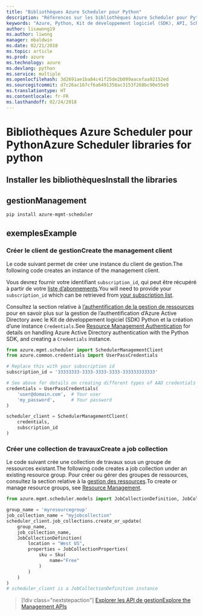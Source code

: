 ```yaml
---
title: "Bibliothèques Azure Scheduler pour Python"
description: "Références sur les bibliothèques Azure Scheduler pour Python"
keywords: "Azure, Python, Kit de développement logiciel (SDK), API, Scheduler"
author: lisawong19
ms.author: liwong
manager: mbaldwin
ms.date: 02/21/2018
ms.topic: article
ms.prod: azure
ms.technology: azure
ms.devlang: python
ms.service: multiple
ms.openlocfilehash: 3d2691ae1ba84c41f25de2b099aacefaa92152ed
ms.sourcegitcommit: d7c26ac167cf6a6491358ac3153f268bc90e55e9
ms.translationtype: HT
ms.contentlocale: fr-FR
ms.lasthandoff: 02/24/2018
---
```

# <a name="azure-scheduler-libraries-for-python"></a><span data-ttu-id="4a172-104">Bibliothèques Azure Scheduler pour Python</span><span class="sxs-lookup"><span data-stu-id="4a172-104">Azure Scheduler libraries for python</span></span>

## <a name="install-the-libraries"></a><span data-ttu-id="4a172-105">Installer les bibliothèques</span><span class="sxs-lookup"><span data-stu-id="4a172-105">Install the libraries</span></span>

## <a name="management"></a><span data-ttu-id="4a172-106">gestion</span><span class="sxs-lookup"><span data-stu-id="4a172-106">Management</span></span>

```bash
pip install azure-mgmt-scheduler
```
## <a name="example"></a><span data-ttu-id="4a172-107">exemples</span><span class="sxs-lookup"><span data-stu-id="4a172-107">Example</span></span>

### <a name="create-the-management-client"></a><span data-ttu-id="4a172-108">Créer le client de gestion</span><span class="sxs-lookup"><span data-stu-id="4a172-108">Create the management client</span></span>

<span data-ttu-id="4a172-109">Le code suivant permet de créer une instance du client de gestion.</span><span class="sxs-lookup"><span data-stu-id="4a172-109">The following code creates an instance of the management client.</span></span>

<span data-ttu-id="4a172-110">Vous devrez fournir votre identifiant ``subscription_id``, qui peut être récupéré à partir de votre [liste d’abonnements](https://manage.windowsazure.com/#Workspaces/AdminTasks/SubscriptionMapping).</span><span class="sxs-lookup"><span data-stu-id="4a172-110">You will need to provide your ``subscription_id`` which can be retrieved from [your subscription list](https://manage.windowsazure.com/#Workspaces/AdminTasks/SubscriptionMapping).</span></span>

<span data-ttu-id="4a172-111">Consultez la section relative à [l’authentification de la gestion de ressources](/python/azure/python-sdk-azure-authenticate) pour en savoir plus sur la gestion de l’authentification d’Azure Active Directory avec le Kit de développement logiciel (SDK) Python et la création d’une instance ``Credentials``.</span><span class="sxs-lookup"><span data-stu-id="4a172-111">See [Resource Management Authentication](/python/azure/python-sdk-azure-authenticate) for details on handling Azure Active Directory authentication with the Python SDK, and creating a ``Credentials`` instance.</span></span>

```python
from azure.mgmt.scheduler import SchedulerManagementClient
from azure.common.credentials import UserPassCredentials

# Replace this with your subscription id
subscription_id = '33333333-3333-3333-3333-333333333333'

# See above for details on creating different types of AAD credentials
credentials = UserPassCredentials(
    'user@domain.com',  # Your user
    'my_password',      # Your password
)

scheduler_client = SchedulerManagementClient(
    credentials,
    subscription_id
)
```

### <a name="create-a-job-collection"></a><span data-ttu-id="4a172-112">Créer une collection de travaux</span><span class="sxs-lookup"><span data-stu-id="4a172-112">Create a job collection</span></span>

<span data-ttu-id="4a172-113">Le code suivant crée une collection de travaux sous un groupe de ressources existant.</span><span class="sxs-lookup"><span data-stu-id="4a172-113">The following code creates a job collection under an existing resource group.</span></span>
<span data-ttu-id="4a172-114">Pour créer ou gérer des groupes de ressources, consultez la section relative à la [gestion des ressources](/python/api/overview/azure/azure.mgmt.resource).</span><span class="sxs-lookup"><span data-stu-id="4a172-114">To create or manage resource groups, see [Resource Management](/python/api/overview/azure/azure.mgmt.resource).</span></span>

```python
from azure.mgmt.scheduler.models import JobCollectionDefinition, JobCollectionProperties, Sku

group_name = 'myresourcegroup'
job_collection_name = "myjobcollection"
scheduler_client.job_collections.create_or_update(
    group_name,
    job_collection_name,
    JobCollectionDefinition(
        location = "West US",
        properties = JobCollectionProperties(
            sku = Sku(
                name="Free"
            )
        )
    )
)
# scheduler_client is a JobCollectionDefinition instance
```

> [!div class="nextstepaction"]
> [<span data-ttu-id="4a172-115">Explorer les API de gestion</span><span class="sxs-lookup"><span data-stu-id="4a172-115">Explore the Management APIs</span></span>](/python/api/overview/azure/scheduler/management)